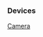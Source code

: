 ### Devices

[Camera](https://www.amazon.com/Makerfocus-Raspberry-Camera-Adjustable-Focus-Raspberry-pi/dp/B06XYDCN5N/ref=pd_sim_107_27?_encoding=UTF8&pd_rd_i=B06XYDCN5N&pd_rd_r=85a3522e-d408-11e8-b0c6-8773c95de19d&pd_rd_w=nWqBY&pd_rd_wg=fDkBS&pf_rd_i=desktop-dp-sims&pf_rd_m=ATVPDKIKX0DER&pf_rd_p=18bb0b78-4200-49b9-ac91-f141d61a1780&pf_rd_r=FVEZV3MNN4PQC2XCZ6TK&pf_rd_s=desktop-dp-sims&pf_rd_t=40701&psc=1&refRID=FVEZV3MNN4PQC2XCZ6TK)
